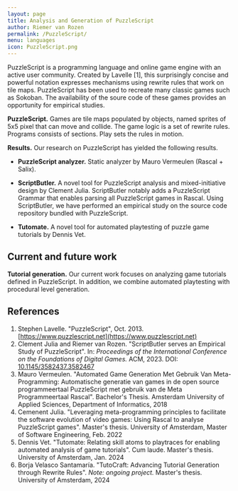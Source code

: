 ```yaml
---
layout: page
title: Analysis and Generation of PuzzleScript
author: Riemer van Rozen
permalink: /PuzzleScript/
menu: languages
icon: PuzzleScript.png
---
```

PuzzleScript is a programming language and online game engine 
with an active user community.
Created by Lavelle [1], this surprisingly concise and powerful notation
expresses mechanisms using rewrite rules that work on tile maps.
PuzzleScript has been used to recreate
many classic games such as Sokoban.
The availability of the soure code
of these games provides an
opportunity for empirical studies. 

**PuzzleScript.**
Games are tile maps populated by objects, named sprites of 5x5 pixel that can move and collide.
The game logic is a set of rewrite rules.
Programs consists of sections.
Play sets the rules in motion.

**Results.**
Our research on PuzzleScript has yielded the following results. 

* **PuzzleScript analyzer.**  Static analyzer by Mauro Vermeulen (Rascal + Salix).

* **ScriptButler.** A novel tool for PuzzleScript analysis and mixed-initiative design by Clement Julia.
ScriptButler notably adds a PuzzleScript Grammar that enables parsing all PuzzleScript games in Rascal.
Using ScriptButler, we have performed an empirical study on the source code repository bundled with PuzzleScript.

* **Tutomate.** A novel tool for automated playtesting of puzzle game tutorials by Dennis Vet.

## Current and future work
**Tutorial generation.** Our current work focuses on analyzing game tutorials defined in PuzzleScript.
In addition, we combine automated playtesting with procedural level generation.

## References
1. Stephen Lavelle. "PuzzleScript", Oct. 2013. [https://www.puzzlescript.net](https://www.puzzlescript.net)
2. Clement Julia and Riemer van Rozen. "ScriptButler serves an Empirical Study of PuzzleScript". In: *Proceedings of the International Conference on the Foundations of Digital Games.* ACM, 2023. DOI: [10.1145/3582437.3582467](https://doi.org/10.1145/3582437.3582467)
3. Mauro Vermeulen. "Automated Game Generation Met Gebruik Van Meta-Programming: Automatische generatie van games in de open source programmeertaal PuzzleScript met gebruik van de Meta Programmeertaal Rascal". Bachelor's Thesis. Amsterdam University of Applied Sciences, Department of Informatics, 2018
4. Cemenent Julia. "Leveraging meta-programming principles to facilitate the software evolution of video games: Using Rascal to analyse PuzzleScript games". Master's thesis. University of Amsterdam, Master of Software Engineering, Feb. 2022
5. Dennis Vet. "Tutomate: Relating skill atoms to playtraces for enabling automated analysis of game tutorials". Cum laude. Master's thesis. University of Amsterdam, Jan. 2024
6. Borja Velasco Santamaría. "TutoCraft: Advancing Tutorial Generation through Rewrite Rules". *Note: ongoing project.* Master's thesis. University of Amsterdam, 2024